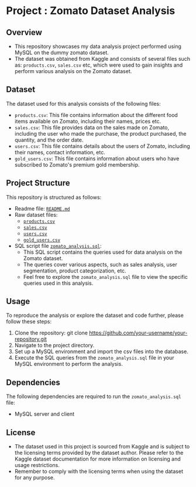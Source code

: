 # Project : Zomato Dataset Analysis
## Overview
-	This repository showcases my data analysis project performed using MySQL on the dummy zomato dataset. 
-	The dataset was obtained from Kaggle and consists of several files such as: `products.csv`, `sales.csv` etc, which were used to gain insights and perform various analysis on the Zomato dataset. 
## Dataset
The dataset used for this analysis consists of the following files:
-	`products.csv`: This file contains information about the different food items available on Zomato, including their names, prices etc.
-	`sales.csv`: This file provides data on the sales made on Zomato, including the user who made the purchase, the product purchased, the quantity, and the order date.
-	`users.csv`: This file contains details about the users of Zomato, including their names, contact information, etc.
-	`gold_users.csv`: This file contains information about users who have subscribed to Zomato's premium gold membership.
## Project Structure
This repository is structured as follows:
- Readme file: [`README.md`](https://github.com/chinmoy2306/zomato_data_analysis/blob/093541fe9dbfcc8e9b3823a7601134e172a4b397/README.md)
- Raw dataset files:
	- [`products.csv`](https://github.com/chinmoy2306/zomato_data_analysis/blob/093541fe9dbfcc8e9b3823a7601134e172a4b397/products.csv) 
	- [`sales.csv`](https://github.com/chinmoy2306/zomato_data_analysis/blob/093541fe9dbfcc8e9b3823a7601134e172a4b397/sales.csv)
	- [`users.csv`](https://github.com/chinmoy2306/zomato_data_analysis/blob/093541fe9dbfcc8e9b3823a7601134e172a4b397/users.csv) 
	- [`gold_users.csv`](https://github.com/chinmoy2306/zomato_data_analysis/blob/f643f754edf051d5c5303df7eb824cdbc95a5244/gold_users.csv)
- SQL script file [`zomato_analysis.sql`](https://github.com/chinmoy2306/zomato_data_analysis/blob/093541fe9dbfcc8e9b3823a7601134e172a4b397/zomato_analysis.sql): 
	- This SQL script contains the queries used for data analysis on the Zomato dataset.
	- The queries cover various aspects, such as sales analysis, user segmentation, product categorization, etc.
	- Feel free to explore the `zomato_analysis.sql` file to view the specific queries used in this analysis.
## Usage
To reproduce the analysis or explore the dataset and code further, please follow these steps:
1.	Clone the repository:
git clone https://github.com/your-username/your-repository.git
2.	Navigate to the project directory.
3.	Set up a MySQL environment and import the csv files into the database.
4.	Execute the SQL queries from the `zomato_analysis.sql` file in your MySQL environment to perform the analysis.
## Dependencies
The following dependencies are required to run the `zomato_analysis.sql` file:
- MySQL server and client
## License
- The dataset used in this project is sourced from Kaggle and is subject to the licensing terms provided by the dataset author. Please refer to the Kaggle dataset documentation for more information on licensing and usage restrictions.
- Remember to comply with the licensing terms when using the dataset for any purpose.
